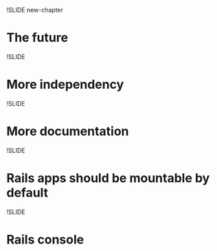 !SLIDE new-chapter

# The future

!SLIDE

# More independency

!SLIDE

# More documentation

!SLIDE

# Rails apps should be mountable by default

!SLIDE

# Rails console